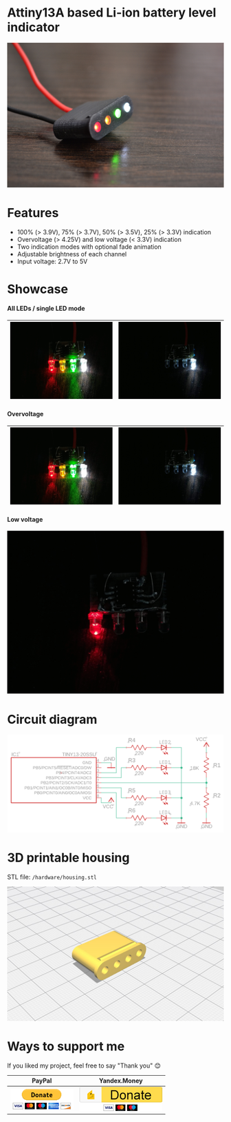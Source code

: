 # Attiny13A based Li-ion battery level indicator

![Overview](img/overview.JPG)

# Features

* 100% (> 3.9V), 75% (> 3.7V), 50% (> 3.5V), 25% (> 3.3V) indication
* Overvoltage (> 4.25V) and low voltage (< 3.3V) indication
* Two indication modes with optional fade animation
* Adjustable brightness of each channel
* Input voltage: 2.7V to 5V

# Showcase

#### All LEDs / single LED mode

|![all](img/all_leds.gif)|![single](img/single_led.gif)|
|:-------:|:--------:|

#### Overvoltage

|![h_all](img/high_all_leds.gif)|![h_single](img/high_single_led.gif)|
|:-------:|:--------:|

#### Low voltage

![low](img/low.gif)

# Circuit diagram

![diagram](img/diagram.png)

# 3D printable housing

STL file: `/hardware/housing.stl`

![housing](img/housing.jpg)

# Ways to support me

If you liked my project, feel free to say "Thank you" :blush:

|PayPal|Yandex.Money|
|:----:|:----------:|
|[![paypal](img/paypal.png)](https://www.paypal.me/sinuxvr)|[![Yandex.Money](img/yamoney.png)](https://money.yandex.ru/to/410014808100617)|
